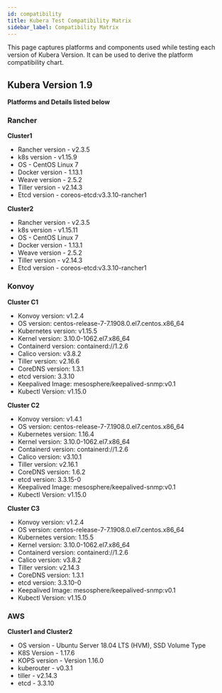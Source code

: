 ```yaml
---
id: compatibility
title: Kubera Test Compatibility Matrix
sidebar_label: Compatibility Matrix
---
```


This page captures platforms and components used while testing each version of Kubera Version. It can be used to derive the platform compatibility chart. 

## Kubera Version 1.9

**Platforms and Details listed below**

###  Rancher

**Cluster1**

- Rancher version - v2.3.5
- k8s version - v1.15.9
- OS - CentOS Linux 7
- Docker version - 1.13.1
- Weave version - 2.5.2
- Tiller version - v2.14.3
- Etcd version - coreos-etcd:v3.3.10-rancher1

**Cluster2**

- Rancher version - v2.3.5
- k8s version - v1.15.11
- OS - CentOS Linux 7
- Docker version - 1.13.1
- Weave version - 2.5.2
- Tiller version - v2.14.3
- Etcd version - coreos-etcd:v3.3.10-rancher1

###  Konvoy

**Cluster C1**

- Konvoy version: v1.2.4
- OS version: centos-release-7-7.1908.0.el7.centos.x86_64
- Kubernetes version: v1.15.5
- Kernel version: 3.10.0-1062.el7.x86_64   
- Containerd version: containerd://1.2.6
- Calico version: v3.8.2
- Tiller version: v2.16.6
- CoreDNS version: 1.3.1
- etcd version: 3.3.10
- Keepalived Image: mesosphere/keepalived-snmp:v0.1
- Kubectl Version: v1.15.0  

**Cluster C2**

- Konvoy version: v1.4.1
- OS version: centos-release-7-7.1908.0.el7.centos.x86_64
- Kubernetes version: 1.16.4
- Kernel version: 3.10.0-1062.el7.x86_64   
- Containerd version: containerd://1.2.6
- Calico version: v3.10.1
- Tiller version: v2.16.1
- CoreDNS version: 1.6.2
- etcd version: 3.3.15-0
- Keepalived Image: mesosphere/keepalived-snmp:v0.1
- Kubectl Version: v1.15.0

**Cluster C3**

- Konvoy version: v1.2.4
- OS version: centos-release-7-7.1908.0.el7.centos.x86_64
- Kubernetes version: 1.15.5
- Kernel version: 3.10.0-1062.el7.x86_64   
- Containerd version: containerd://1.2.6
- Calico version: v3.8.2
- Tiller version: v2.14.3
- CoreDNS version: 1.3.1
- etcd version: 3.3.10-0
- Keepalived Image: mesosphere/keepalived-snmp:v0.1
- Kubectl Version: v1.15.0


###  AWS

**Cluster1 and Cluster2**

- OS version - Ubuntu Server 18.04 LTS (HVM), SSD Volume Type
- K8S Version - 1.17.6
- KOPS version - Version 1.16.0
- kuberouter - v0.3.1
- tiller - v2.14.3
- etcd - 3.3.10




